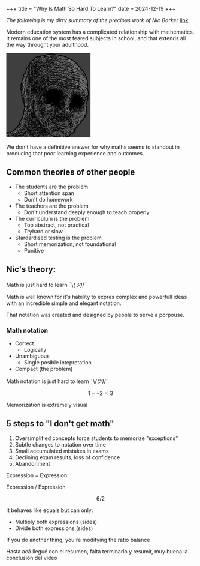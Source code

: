 +++
title = "Why Is Math So Hard To Learn?"
date = 2024-12-19
+++

*The following is my dirty summary of the precious work of Nic Barker* [link](https://youtu.be/U-ve8Yh4Ro8)

Modern education system has a complicated relationship with mathematics. It remains one of the most feared subjects in school, and that extends all the way throught your adulthood.

![alt text](dread.jpg)

We don't have a definitive answer for why maths seems to standout in producing that poor learning experience and outcomes.

## Common theories of other people

- The students are the problem
    - Short attention span
    - Don't do homework
- The teachers are the problem
    - Don't understand deeply enough to teach properly
- The curriculum is the problem
    - Too abstract, not practical
    - Tryhard or slow
- Stardardised testing is the problem
    - Short memorization, not foundational
    - Punitive

## Nic's theory:

Math is just hard to learn ¯\\_(ツ)_/¯

Math is well known for it's hability to expres complex and powerfull ideas with an incredible simple and elegant notation.

That notation was created and designed by people to serve a porpouse.

### Math notation

- Correct
    - Logically
- Unambiguous
    - Single posible intepretation
- Compact (the problem)

Math notation is just hard to learn ¯\\_(ツ)_/¯

$$ 1 - - 2 = 3 $$

Memorization is extremely visual

## 5 steps to "I don't get math"

1. Oversimplified concepts force students to memorize "exceptions"
2. Subtle changes to notation over time
3. Small accumulated mistakes in exams
4. Declining exam results, loss of confidence
5. Abandonment

Expression = Expression

Expression / Expression

$$ 6/2 $$

It behaves like equals but can only:

- Multiply both expressions (sides)
- Divide both expressions (sides)

If you do another thing, you're modifying the ratio balance

Hasta acá llegué con el resumen, falta terminarlo y resumir, muy buena la conclusión del video